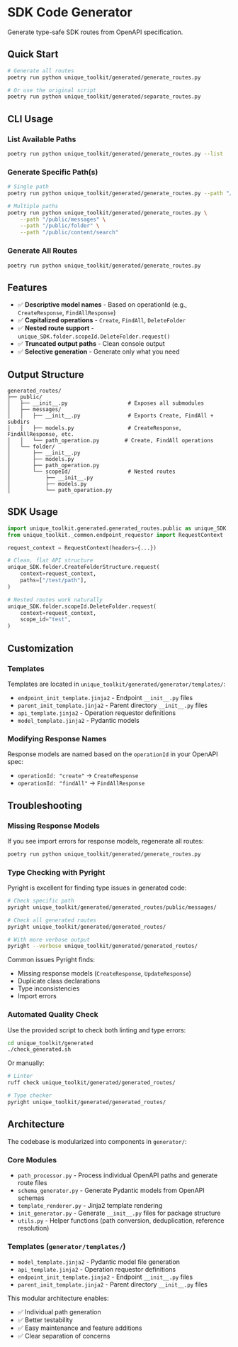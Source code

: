# SDK Code Generator

Generate type-safe SDK routes from OpenAPI specification.

## Quick Start

```bash
# Generate all routes
poetry run python unique_toolkit/generated/generate_routes.py

# Or use the original script
poetry run python unique_toolkit/generated/separate_routes.py
```

## CLI Usage

### List Available Paths

```bash
poetry run python unique_toolkit/generated/generate_routes.py --list
```

### Generate Specific Path(s)

```bash
# Single path
poetry run python unique_toolkit/generated/generate_routes.py --path "/public/messages"

# Multiple paths
poetry run python unique_toolkit/generated/generate_routes.py \
    --path "/public/messages" \
    --path "/public/folder" \
    --path "/public/content/search"
```

### Generate All Routes

```bash
poetry run python unique_toolkit/generated/generate_routes.py
```

## Features

- ✅ **Descriptive model names** - Based on operationId (e.g., `CreateResponse`, `FindAllResponse`)
- ✅ **Capitalized operations** - `Create`, `FindAll`, `DeleteFolder`
- ✅ **Nested route support** - `unique_SDK.folder.scopeId.DeleteFolder.request()`
- ✅ **Truncated output paths** - Clean console output
- ✅ **Selective generation** - Generate only what you need

## Output Structure

```
generated_routes/
├── public/
│   ├── __init__.py                   # Exposes all submodules
│   ├── messages/
│   │   ├── __init__.py               # Exports Create, FindAll + subdirs
│   │   ├── models.py                 # CreateResponse, FindAllResponse, etc.
│   │   └── path_operation.py        # Create, FindAll operations
│   └── folder/
│       ├── __init__.py
│       ├── models.py
│       ├── path_operation.py
│       └── scopeId/                  # Nested routes
│           ├── __init__.py
│           ├── models.py
│           └── path_operation.py
```

## SDK Usage

```python
import unique_toolkit.generated.generated_routes.public as unique_SDK
from unique_toolkit._common.endpoint_requestor import RequestContext

request_context = RequestContext(headers={...})

# Clean, flat API structure
unique_SDK.folder.CreateFolderStructure.request(
    context=request_context,
    paths=["/test/path"],
)

# Nested routes work naturally
unique_SDK.folder.scopeId.DeleteFolder.request(
    context=request_context,
    scope_id="test",
)
```

## Customization

### Templates

Templates are located in `unique_toolkit/generated/generator/templates/`:
- `endpoint_init_template.jinja2` - Endpoint `__init__.py` files
- `parent_init_template.jinja2` - Parent directory `__init__.py` files  
- `api_template.jinja2` - Operation requestor definitions
- `model_template.jinja2` - Pydantic models

### Modifying Response Names

Response models are named based on the `operationId` in your OpenAPI spec:
- `operationId: "create"` → `CreateResponse`
- `operationId: "findAll"` → `FindAllResponse`

## Troubleshooting

### Missing Response Models

If you see import errors for response models, regenerate all routes:
```bash
poetry run python unique_toolkit/generated/generate_routes.py
```

### Type Checking with Pyright

Pyright is excellent for finding type issues in generated code:

```bash
# Check specific path
pyright unique_toolkit/generated/generated_routes/public/messages/

# Check all generated routes
pyright unique_toolkit/generated/generated_routes/

# With more verbose output
pyright --verbose unique_toolkit/generated/generated_routes/
```

Common issues Pyright finds:
- Missing response models (`CreateResponse`, `UpdateResponse`)
- Duplicate class declarations
- Type inconsistencies
- Import errors

### Automated Quality Check

Use the provided script to check both linting and type errors:

```bash
cd unique_toolkit/generated
./check_generated.sh
```

Or manually:

```bash
# Linter
ruff check unique_toolkit/generated/generated_routes/

# Type checker  
pyright unique_toolkit/generated/generated_routes/
```

## Architecture

The codebase is modularized into components in `generator/`:

### Core Modules
- `path_processor.py` - Process individual OpenAPI paths and generate route files
- `schema_generator.py` - Generate Pydantic models from OpenAPI schemas
- `template_renderer.py` - Jinja2 template rendering
- `init_generator.py` - Generate `__init__.py` files for package structure
- `utils.py` - Helper functions (path conversion, deduplication, reference resolution)

### Templates (`generator/templates/`)
- `model_template.jinja2` - Pydantic model file generation
- `api_template.jinja2` - Operation requestor definitions
- `endpoint_init_template.jinja2` - Endpoint `__init__.py` files
- `parent_init_template.jinja2` - Parent directory `__init__.py` files

This modular architecture enables:
- ✅ Individual path generation
- ✅ Better testability
- ✅ Easy maintenance and feature additions
- ✅ Clear separation of concerns

